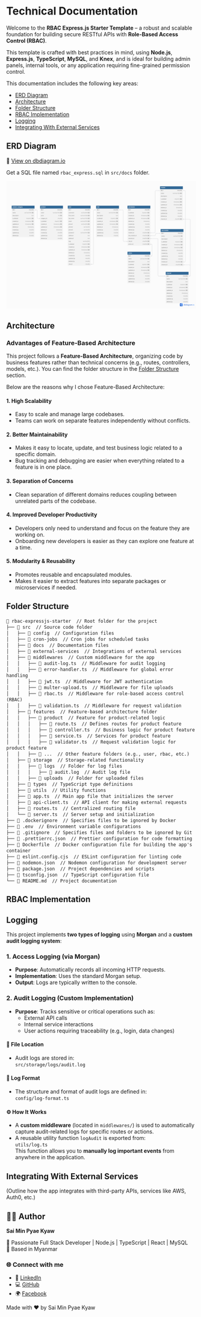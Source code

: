 # Technical Documentation

Welcome to the **RBAC Express.js Starter Template** – a robust and scalable foundation for building secure RESTful APIs with **Role-Based Access Control (RBAC)**.

This template is crafted with best practices in mind, using **Node.js**, **Express.js**, **TypeScript**, **MySQL**, and **Knex**, and is ideal for building admin panels, internal tools, or any application requiring fine-grained permission control.

This documentation includes the following key areas:

- [ERD Diagram](#erd-diagram)
- [Architecture](#architecture)
- [Folder Structure](#folder-structure)
- [RBAC Implementation](#rbac-implementation)
- [Logging](#logging)
- [Integrating With External Services](#integrating-with-external-services)

## ERD Diagram

🔗 [View on dbdiagram.io](https://dbdiagram.io/d/680675261ca52373f5c46e4d)

Get a SQL file named `rbac_express.sql` in `src/docs` folder.

![ERD](./erd.png)

## Architecture

### Advantages of Feature-Based Architecture

This project follows a **Feature-Based Architecture**, organizing code by business features rather than technical concerns (e.g., routes, controllers, models, etc.). You can find the folder structure in the [Folder Structure](#folder-structure) section.

Below are the reasons why I chose Feature-Based Architecture:

#### 1. **High Scalability**

- Easy to scale and manage large codebases.
- Teams can work on separate features independently without conflicts.

#### 2. **Better Maintainability**

- Makes it easy to locate, update, and test business logic related to a specific domain.
- Bug tracking and debugging are easier when everything related to a feature is in one place.

#### 3. **Separation of Concerns**

- Clean separation of different domains reduces coupling between unrelated parts of the codebase.

#### 4. **Improved Developer Productivity**

- Developers only need to understand and focus on the feature they are working on.
- Onboarding new developers is easier as they can explore one feature at a time.

#### 5. **Modularity & Reusability**

- Promotes reusable and encapsulated modules.
- Makes it easier to extract features into separate packages or microservices if needed.

## Folder Structure

```
📁 rbac-expressjs-starter  // Root folder for the project
├── 📁 src  // Source code folder
│   ├── 📁 config  // Configuration files
│   ├── 📁 cron-jobs  // Cron jobs for scheduled tasks
│   ├── 📁 docs  // Documentation files
│   ├── 📁 external-services  // Integrations of external services
│   ├── 📁 middlewares  // Custom middleware for the app
│   │   ├── 📝 audit-log.ts  // Middleware for audit logging
│   │   ├── 📝 error-handler.ts  // Middleware for global error handling
│   │   ├── 📝 jwt.ts  // Middleware for JWT authentication
│   │   ├── 📝 multer-upload.ts  // Middleware for file uploads
│   │   ├── 📝 rbac.ts  // Middleware for role-based access control (RBAC)
│   │   ├── 📝 validation.ts  // Middleware for request validation
│   ├── 📁 features  // Feature-based architecture folder
│   │   ├── 📁 product  // Feature for product-related logic
│   │   │   ├── 📝 route.ts  // Defines routes for product feature
│   │   │   ├── 📝 controller.ts  // Business logic for product feature
│   │   │   ├── 📝 service.ts  // Services for product feature
│   │   │   ├── 📝 validator.ts  // Request validation logic for product feature
│   │   ├── 📁 ...  // Other feature folders (e.g., user, rbac, etc.)
│   ├── 📁 storage  // Storage-related functionality
│   │   ├── 📁 logs  // Folder for log files
│   │   │   ├── 📝 audit.log  // Audit log file
│   │   ├── 📁 uploads  // Folder for uploaded files
│   ├── 📁 types  // TypeScript type definitions
│   ├── 📁 utils  // Utility functions
│   ├── 📝 app.ts  // Main app file that initializes the server
│   ├── 📝 api-client.ts  // API client for making external requests
│   ├── 📝 routes.ts  // Centralized routing file
│   └── 📝 server.ts  // Server setup and initialization
├── 📝 .dockerignore  // Specifies files to be ignored by Docker
├── 📝 .env  // Environment variable configurations
├── 📝 .gitignore  // Specifies files and folders to be ignored by Git
├── 📝 .prettierrc.json  // Prettier configuration for code formatting
├── 📝 Dockerfile  // Docker configuration file for building the app's container
├── 📝 eslint.config.cjs  // ESLint configuration for linting code
├── 📝 nodemon.json  // Nodemon configuration for development server
├── 📝 package.json  // Project dependencies and scripts
├── 📝 tsconfig.json  // TypeScript configuration file
└── 📝 README.md  // Project documentation

```

## RBAC Implementation

## Logging

This project implements **two types of logging** using **Morgan** and a **custom audit logging system**:

### 1. Access Logging (via Morgan)

- **Purpose**: Automatically records all incoming HTTP requests.
- **Implementation**: Uses the standard Morgan setup.
- **Output**: Logs are typically written to the console.

### 2. Audit Logging (Custom Implementation)

- **Purpose**: Tracks sensitive or critical operations such as:
  - External API calls
  - Internal service interactions
  - User actions requiring traceability (e.g., login, data changes)

#### 📁 File Location

- Audit logs are stored in:  
  `src/storage/logs/audit.log`

#### 🧾 Log Format

- The structure and format of audit logs are defined in:  
  `config/log-format.ts`

#### ⚙️ How It Works

- A **custom middleware** (located in `middlewares/`) is used to automatically capture audit-related logs for specific routes or actions.
- A reusable utility function `logAudit` is exported from:  
  `utils/log.ts`  
  This function allows you to **manually log important events** from anywhere in the application.

## Integrating With External Services

(Outline how the app integrates with third-party APIs, services like AWS, Auth0, etc.)

## 👨‍💻 Author

**Sai Min Pyae Kyaw**

💼 Passionate Full Stack Developer | Node.js | TypeScript | React | MySQL  
📍 Based in Myanmar

### 🌐 Connect with me

- 💼 [LinkedIn](https://www.linkedin.com/in/sai-min-pyae-kyaw-369005200/)
- 💻 [GitHub](https://github.com/MinPyaeKyaw)
- 🌍 [Facebook](https://www.facebook.com/minpyae.kyaw.73)

Made with ❤️ by Sai Min Pyae Kyaw

